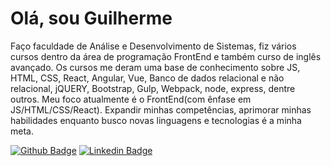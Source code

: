 # Olá, sou Guilherme

Faço faculdade de Análise e Desenvolvimento de Sistemas, fiz vários cursos dentro da área de programação FrontEnd e também curso de inglês avançado.
Os cursos me deram uma base de conhecimento sobre JS, HTML, CSS, React, Angular, Vue, Banco de dados relacional e não relacional, jQUERY, Bootstrap, Gulp, Webpack, node, express, dentre outros.
Meu foco atualmente é o FrontEnd(com ênfase em JS/HTML/CSS/React).
Expandir minhas competências, aprimorar minhas habilidades enquanto busco novas linguagens e tecnologias é a minha meta. 

[![Github Badge](https://img.shields.io/badge/-Github-000?style=flat-square&logo=Github&logoColor=white&link=https://github.com/fagnerpsantos)](https://github.com/sirguilhermeoliveira)
[![Linkedin Badge](https://img.shields.io/badge/-LinkedIn-blue?style=flat-square&logo=Linkedin&logoColor=white&link=https://www.linkedin.com/in/fagnerpsantos/)](https://www.linkedin.com/in/guilherme-oliveira-27080910b/)
